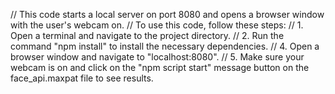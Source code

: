 // This code starts a local server on port 8080 and opens a browser window with the user's webcam on.
// To use this code, follow these steps:
// 1. Open a terminal and navigate to the project directory.
// 2. Run the command "npm install" to install the necessary dependencies.
// 4. Open a browser window and navigate to "localhost:8080".
// 5. Make sure your webcam is on and click on the "npm script start" message button on the face_api.maxpat file to see results.
